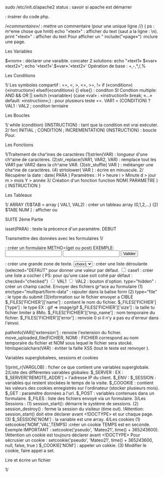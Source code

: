  sudo /etc/init.d/apache2 status : savoir si apache est démarrer			

 <?php «code» ?> : insérer du code php.
 /*«commentaire»*/ : mettre un commentaire (pour une unique ligne //) ( ps : m^eme chose que hmtl)
 echo "«text»" : afficher du text (saut a la ligne : \n).
 print "«text»" : afficher du text
Pour afficher un \"
include("«page»") :inclure une page.


Les Variables

$«nom» : déclarer une varaible.
concater 2 solutions:
echo "«text1» $«var» «text2»";
echo '«text1»'.$«var».'«text2»'
Opération de base : +,-,*,/,%

Les Conditions

1/ Les symboles compartif :
==, <, >, <=, >=, !=
if («condition»)
{«instruction»}
elseif(«condition»)
{}
else{} : conditon SI
Condtion multiple:
AND &&
OR ||
switch («variable»)
{case «val» :
«instruction1»
break;
«...»
default:
«instruction»;} : pour plusieurs teste ==.
VAR1 = (CONDITION) ? VAL1 : VAL2 ; conditon terniaire

Les Boucles

1/ while (condition)
{INSTRUCTION} : tant que la condition est vrai exécuter.
2/ for( INITIAL ; CONDITION ; INCREMENTATION)
{INSTRUCTION} : boucle Pour.

Les Fonctions

1/Traitement de cha^ines de caractères
(1)strlen(VAR) : longueur d'une ch^aine de caractères.
(2)str_replace(VAR1, VAR2, VAR) : remplace tout les VAR1 par VAR2 dans la ch^aine VAR.
(3)str_stuffle( VAR ) : méléanger une cha^ine de caractères.
(4) strtolower( VAR ) : écrire en minuscule.
2/ Récupérer la date :
date( PARA )
Paramètres :
H > heure
i > Minute
d > jour
m > mois
Y > année
3/ Création d'un fonction
function NOM( PARAMETRE )
{
	INSTRUCTION
}

Les Tableaux

1/ ARRAY
(1)$TAB = array ( VAL1, VAL2) : créer un tableau array (0,1,2,...)
(2) $TAB[ NUM ] : afficher ou 

SUITE 
2ème Partie

isset(PARA) : teste la précence d'un paramètre.
DEBUT

Transmettre des données avec les formulaires
1/
<form method="METHO" action="CIBLE.php" >
</form>: créer un formulaire METHO=(get ou post)
EXEMPLE:
<form action="cible.php" method="post">
	<input type="text" name="identifiant" />
	<input type="password" name="identifiant" />
	<input type="submit" value="Valider" />
</form>
<texarea name="NOM" rows="NBRELIG" cols="NBRECOL" ></textarea> : créer une grande zone de texte.
<select name="">
	<option value="choix1">choix1</option>
</select> : créer une liste déroulante (selected="DEFAUT" pour donner une valeur par défaut.
<input type="checkbox" name="NOM" id="case" />
<label for="case">case1</label>
</input> : créer une liste a cocher ( PS: pour qu'une case soit cohé par défaut : checked="checked")
<input type="radio" name="NOM" value="VAL1" id="VAL1" />
	<label for="VAL1">VAL1</label>
	<input type="radio" name="NOM" value="VAL1" id="VAL2" />
	<label for="VAL2">VAL2</label>  : bouton d'option.
type="hidden" : créer un champ caché.
Envoyer des fichiers gr^ace au formulaire
(1) enctype="multipart/form-data" : rajouter dans la balise form
(2) type="file" : le type du submit
(3)information sur le fichier envoyer a CIBLE
$_FILES['FICHIER']['name'] : contient le nom du fichier.
$_FILES['FICHIER']['type'] : le type EX : gif => image/gif
$_FILES['FICHIER']['size'] : la taille tu fichier limiter à 8Mo.
$_FILES['FICHIER']['tmp_name'] : nom temporaire du fichier.
$_FILES['FICHIER']['error'] : renvoie 0 si il n'y a pas eu d'erreur dans l'envoi.

pathinfo(VAR)['extension'] : renvoie l'extension du fichier.
move_uploaded_file(FICHIER, NOM) : FICHIER correspond au nom temporaire du fichier et NOM sous lequel le fichier sera stocké.
htmlspecialchars(VAR) : évtiter la faille XSS (tout le texte est renvoyer ).

Variables superglobalees, sessions et cookies

1/print_r(VARGLOB) : ficher ce que contient une variables superglobale.
2/Liste des différentes vairables globales:
$_SERVER : EX : $_SERVER['REMOTE_ADDR'] = l'adresse IP du client.
$_ENV : 
$_SESSION : variables qui restent stockées le temps de la visite.
$_COOOKIE : contient les valeurs des cookies enregistrés sur l'ordinateur (stocker plusieurs mois).
$_GET : paramétre données a l'url.
$_POST : variables contenues dans un formulaire.
$_FILES : liste des fichiers envoyé via un formulaire.
3/Les Sessions :
(1) session_start(): démarre le système de sessions.
(2) session_destroy() : ferme la session du visiteur (time out).
!Attention: session_start() doit etre déclarer avant  <!DOCTYPE> et sur chaque page.
(3) $_SESSION['NOM'] : la variable est une array.
4/Les cookies
(1) setcookie('NOM','VAL',TEMPS) :créer un cookie TEMPS est en seconde. Exemple IMPORTANT : setcookie('pseudo', 'Mateo21', time() + 365*24*3600).
!Attention un cookie est toujours déclarer avant <!DOCTYPE>
Pour sécrusier un cookie : setcookie('pseudo', 'Mateo21', time() + 365*24*3600, null, false, true )
$_COOKIE['NOM'] : appeler un cokkie.
(3) Modifier le cookie, faire appel a set.

Lire et écrire un fichier

1/
